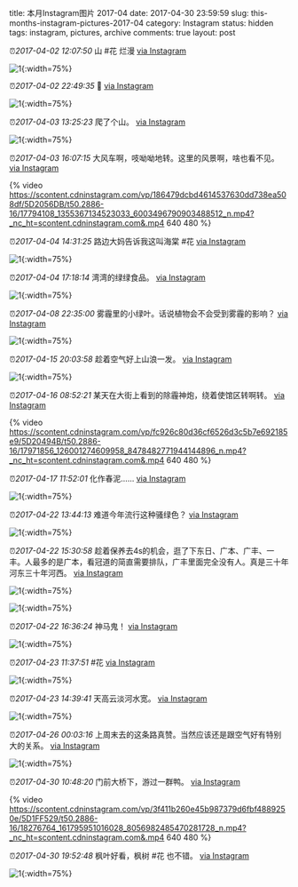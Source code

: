 title: 本月Instagram图片 2017-04
date: 2017-04-30 23:59:59
slug: this-months-instagram-pictures-2017-04
category: Instagram
status: hidden
tags: instagram, pictures, archive
comments: true
layout: post

⏰_2017-04-02 12:07:50_ 山 #花 烂漫
[via Instagram](https://www.instagram.com/p/BSXnXN4DneuQn-orb78pWFd3Uap7p9AMyu6z1E0/)

![1](https://scontent-lax3-2.cdninstagram.com/vp/36bc7a4512b4d78abc15f85f6dda1b55/5DA604F6/t51.2885-15/e35/17587477_1628449833849518_4472873478579552256_n.jpg?_nc_ht=scontent-lax3-2.cdninstagram.com){:width=75%}

⏰_2017-04-02 22:49:35_ 🐂
[via Instagram](https://www.instagram.com/p/BSYwzidj-hPVTTh6ju4Avoku4Z0yDTpP9x0YDs0/)

![1](https://scontent-lax3-2.cdninstagram.com/vp/f06697243851c83900e6b2e8c4a4d5c6/5DBF21B5/t51.2885-15/e35/17595963_422848744731642_273957662956191744_n.jpg?_nc_ht=scontent-lax3-2.cdninstagram.com){:width=75%}



⏰_2017-04-03 13:25:23_ 爬了个山。
[via Instagram](https://www.instagram.com/p/BSaVCFBDXdyGQZI4XPw6RHqB6oOHg7Y2n_pOPM0/)

![1](https://scontent-lax3-2.cdninstagram.com/vp/8d12868b85ba94511010251ebb07c6d9/5DB5197A/t51.2885-15/e35/17586595_1381792581893122_9062258480617881600_n.jpg?_nc_ht=scontent-lax3-2.cdninstagram.com){:width=75%}

⏰_2017-04-03 16:07:15_ 大风车啊，吱呦呦地转。这里的风景啊，啥也看不见。
[via Instagram](https://www.instagram.com/p/BSanjrWjQ0h40QrTw1-XcyO3j0TqfTVW09Ud9c0/)

{% video https://scontent.cdninstagram.com/vp/186479dcbd4614537630dd738ea508df/5D2056DB/t50.2886-16/17794108_1355367134523033_6003496790903488512_n.mp4?_nc_ht=scontent.cdninstagram.com&.mp4 640 480 %}



⏰_2017-04-04 14:31:25_ 路边大妈告诉我这叫海棠 #花
[via Instagram](https://www.instagram.com/p/BSdBYsUjH_aa2cTI6aPdgUsk1aCRb-GFc7T3X40/)

![1](https://scontent-lax3-2.cdninstagram.com/vp/5b03e5cc9bdf29366110b59fb6df6674/5DBFE187/t51.2885-15/e35/17495235_1409495035737611_5005939268598628352_n.jpg?_nc_ht=scontent-lax3-2.cdninstagram.com){:width=75%}

⏰_2017-04-04 17:18:14_ 湾湾的绿绿食品。
[via Instagram](https://www.instagram.com/p/BSdUeYcjkQUA5uBWRKY9rXS9xfFUGClEFSTs9w0/)

![1](https://scontent-lax3-2.cdninstagram.com/vp/6775264acd3ecd52d94dfed8a396814e/5DB5A52E/t51.2885-15/e35/17494499_1375458649188647_7864655817050423296_n.jpg?_nc_ht=scontent-lax3-2.cdninstagram.com){:width=75%}



⏰_2017-04-08 22:35:00_ 雾霾里的小绿叶。话说植物会不会受到雾霾的影响？
[via Instagram](https://www.instagram.com/p/BSoL58lju4T6LffICyK3f1nuMnieoKdyLzwiL80/)

![1](https://scontent-lax3-2.cdninstagram.com/vp/dab657eac5e441b6adbd97132b495359/5DAC1A25/t51.2885-15/e35/17818587_1298891543521832_2842736736079970304_n.jpg?_nc_ht=scontent-lax3-2.cdninstagram.com){:width=75%}



⏰_2017-04-15 20:03:58_ 趁着空气好上山浪一发。
[via Instagram](https://www.instagram.com/p/BS58L6Vj9XyCCofXT4EopgYJXpBrKoKCAvlUqE0/)

![1](https://scontent-lax3-2.cdninstagram.com/vp/c22fb9096068ef634a0f4e24666c78f6/5DA250CD/t51.2885-15/e35/17932016_299004133870344_3793079558345850880_n.jpg?_nc_ht=scontent-lax3-2.cdninstagram.com){:width=75%}



⏰_2017-04-16 08:52:21_ 某天在大街上看到的除霾神炮，绕着使馆区转啊转。
[via Instagram](https://www.instagram.com/p/BS7UHwSjEncBHnmlLpKE9FEl-algsSGeVH7mqM0/)

{% video https://scontent.cdninstagram.com/vp/fc926c80d36cf6526d3c5b7e692185e9/5D20494B/t50.2886-16/17971856_126001274609958_8478482771944144896_n.mp4?_nc_ht=scontent.cdninstagram.com&.mp4 640 480 %}



⏰_2017-04-17 11:52:01_ 化作春泥……
[via Instagram](https://www.instagram.com/p/BS-NegIj4hSoasGZrI8x8OS-6lJgx4EERpJdPI0/)

![1](https://scontent-lax3-2.cdninstagram.com/vp/3f2980480fc6a574e690bbdf524dfd6b/5DA3BD7F/t51.2885-15/e35/17932017_149847075547023_3802329646591115264_n.jpg?_nc_ht=scontent-lax3-2.cdninstagram.com){:width=75%}



⏰_2017-04-22 13:44:13_ 难道今年流行这种骚绿色？
[via Instagram](https://www.instagram.com/p/BTLSStJD2IM5L3faJmW_lwnDt68btBPqXSiIAM0/)

![1](https://scontent-lax3-2.cdninstagram.com/vp/1cde2128143c09c0830d254bc0b08d8f/5DA72295/t51.2885-15/e35/18013561_1843204455896344_4807078829640122368_n.jpg?_nc_ht=scontent-lax3-2.cdninstagram.com){:width=75%}

⏰_2017-04-22 15:30:58_ 趁着保养去4s的机会，逛了下东日、广本、广丰、一丰。人最多的是广本，看冠道的简直需要排队，广丰里面完全没有人。真是三十年河东三十年河西。
[via Instagram](https://www.instagram.com/p/BTLegf5j66Qyw97SrGTVBS4r6DBQvT3EU2vNUw0/)

![1](https://scontent-lax3-2.cdninstagram.com/vp/08b90ba259c37a4b2d27d377d74e1f0e/5DB7D43C/t51.2885-15/e35/17881883_426991980987669_5199768157664837632_n.jpg?_nc_ht=scontent-lax3-2.cdninstagram.com){:width=75%}

![1](https://scontent-lax3-2.cdninstagram.com/vp/16e2f9fdbc46b94ce5e15180fa6fbf68/5DA9BB3A/t51.2885-15/e35/s1080x1080/18011944_1356941061055698_5341819227407908864_n.jpg?_nc_ht=scontent-lax3-2.cdninstagram.com){:width=75%}

⏰_2017-04-22 16:36:24_ 神马鬼！
[via Instagram](https://www.instagram.com/p/BTLl_vUDQnedm7XYa56yzVhWAvq-Qr1MLql0Aw0/)

![1](https://scontent-lax3-2.cdninstagram.com/vp/cebc307a8b12658d2fac885eabc9d566/5DBABC2D/t51.2885-15/e35/18011619_1466454916758708_1275086338898526208_n.jpg?_nc_ht=scontent-lax3-2.cdninstagram.com){:width=75%}



⏰_2017-04-23 11:37:51_ #花
[via Instagram](https://www.instagram.com/p/BTNon-7jHTrz44QiNCt4Ar9a4C4p8wJcC3X5Ow0/)

![1](https://scontent-lax3-2.cdninstagram.com/vp/292c9490c0df38df46dfaf0adf4da25d/5DBCCAF6/t51.2885-15/e35/18095788_616571025200512_1417222328734973952_n.jpg?_nc_ht=scontent-lax3-2.cdninstagram.com){:width=75%}

⏰_2017-04-23 14:39:41_ 天高云淡河水宽。
[via Instagram](https://www.instagram.com/p/BTN9b0hj_BG6ew7Vlzio-R1sJ6pUK257zRZ6CQ0/)

![1](https://scontent-lax3-2.cdninstagram.com/vp/7f5d38a84e26d57f45193a18eee8c2db/5DB69274/t51.2885-15/e35/18096276_1897277183826428_2461520730286718976_n.jpg?_nc_ht=scontent-lax3-2.cdninstagram.com){:width=75%}



⏰_2017-04-26 00:03:16_ 上周末去的这条路真赞。当然应该还是跟空气好有特别大的关系。
[via Instagram](https://www.instagram.com/p/BTUHhZ_Ded4Y-fhTaPJwQETjL-_gdzbAaf2-GU0/)

![1](https://scontent-lax3-2.cdninstagram.com/vp/c0d131da59e1f5135ebed302c35ed6b5/5DBA23B3/t51.2885-15/e35/18094479_156716628193023_681024591572762624_n.jpg?_nc_ht=scontent-lax3-2.cdninstagram.com){:width=75%}



⏰_2017-04-30 10:48:20_ 门前大桥下，游过一群鸭。
[via Instagram](https://www.instagram.com/p/BTfkhhgDloqZ23Rb9iXpJBIEyP2Z1qr_qaU0hU0/)

{% video https://scontent.cdninstagram.com/vp/3f411b260e45b987379d6fbf4889250e/5D1FF529/t50.2886-16/18276764_161795951016028_8056982485470281728_n.mp4?_nc_ht=scontent.cdninstagram.com&.mp4 640 480 %}

⏰_2017-04-30 19:52:48_ 枫叶好看，枫树 #花 也不错。
[via Instagram](https://www.instagram.com/p/BTgi1OLjfzYiOkemtoh5mOhozIOI7hGUQKwUts0/)

![1](https://scontent-lax3-2.cdninstagram.com/vp/85b96b3f25e588af35ac6704e184e14a/5DC046A0/t51.2885-15/e35/18252009_288450998280498_4058835766501965824_n.jpg?_nc_ht=scontent-lax3-2.cdninstagram.com){:width=75%}
